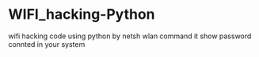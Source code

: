 # WIFI_hacking-Python
wifi hacking code using python by netsh wlan command
it show password connted in your system
